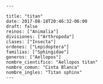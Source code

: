 
      ---

      title: "titan"
      date: 2017-08-18T20:46:32-06:00
      draft: false
      reinos: ["Animalia"]
      divisiones: ["Arthropoda"]
      clases: ["Insecta"]
      ordenes: ["Lepidoptera"]
      familias: ["Sphingidae"]
      generos: ["Aellopos"]
      nombre_cientifico: "Aellopos titan"
      nombre_comun: "Cinta Blanca"
      nombre_ingles: "Titan sphinx"
      ---

      
